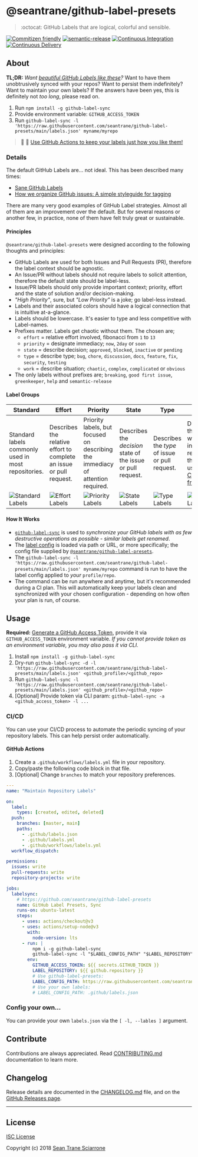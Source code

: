 # @seantrane/github-label-presets

> :octocat: GitHub Labels that are logical, colorful and sensible.

[![Commitizen friendly](https://img.shields.io/badge/commitizen-friendly-brightgreen.svg)](http://commitizen.github.io/cz-cli/) [![semantic-release](https://img.shields.io/badge/%20%20%F0%9F%93%A6%F0%9F%9A%80-semantic--release-e10079.svg)](https://github.com/semantic-release/semantic-release) [![Continuous Integration](https://github.com/seantrane/github-label-presets/actions/workflows/integration.yml/badge.svg)](https://github.com/seantrane/github-label-presets/actions/workflows/integration.yml) [![Continuous Delivery](https://github.com/seantrane/github-label-presets/actions/workflows/delivery.yml/badge.svg)](https://github.com/seantrane/github-label-presets/actions/workflows/delivery.yml)

## About <a id="about"></a>

**TL;DR:** _Want [beautiful GitHub Labels like these](https://github.com/seantrane/github-label-presets/labels)?_ Want to have them unobtrusively synced with your repos? Want to persist them indefinitely? Want to maintain your own labels? If the answers have been yes, this is definitely not _too long_, please read on.

1. Run `npm install -g github-label-sync`
2. Provide environment variable: `GITHUB_ACCESS_TOKEN`
3. Run `github-label-sync -l 'https://raw.githubusercontent.com/seantrane/github-label-presets/main/labels.json' myname/myrepo`

> :robot: :rocket: [Use GitHub Actions to keep your labels just how you like them!](#github-actions)

### Details

The default GitHub Labels are... not ideal. This has been described many times:

- [Sane GitHub Labels](https://medium.com/@dave_lunny/sane-github-labels-c5d2e6004b63)
- [How we organize GitHub issues: A simple styleguide for tagging](https://robinpowered.com/blog/best-practice-system-for-organizing-and-tagging-github-issues/)

There are many very good examples of GitHub Label strategies. Almost all of them are an improvement over the default. But for several reasons or another few, in practice, none of them have felt truly great or sustainable.

#### Principles

`@seantrane/github-label-presets` were designed according to the following thoughts and principles:

- GitHub Labels are used for both Issues and Pull Requests (PR), therefore the label context should be agnostic.
- An Issue/PR without labels should not require labels to solicit attention, therefore the default state should be label-less.
- Issue/PR labels should only provide important context; priority, effort and the state of solution and/or decision-making.
- _"High Priority"_, sure, but _"Low Priority"_ is a joke; go label-less instead.
- Labels and their associated colors should have a logical connection that is intuitive at-a-glance.
- Labels should be lowercase. It's easier to type and less competitive with Label-names.
- Prefixes matter. Labels get chaotic without them. The chosen are;
  - `effort` = relative effort involved, fibonacci from `1` to `13`
  - `priority` = designate immediacy; `now`, `2day` or `soon`
  - `state` = describe decision; `approved`, `blocked`, `inactive` or `pending`
  - `type` = describe type; `bug`, `chore`, `discussion`, `docs`, `feature`, `fix`, `security`, `testing`
  - `work` = describe situation; `chaotic`, `complex`, `complicated` or `obvious`
- The only labels without prefixes are; `breaking`, `good first issue`, `greenkeeper`, `help` and `semantic-release`

#### Label Groups

| Standard | Effort | Priority | State | Type | Work |
| -------- | ------ | -------- | ----- | ---- | ---- |
| Standard labels commonly used in most repositories. | Describes the relative effort to complete an issue or pull request. | Priority labels, but focused on describing the immediacy of attention required. | Describes the _decision_ state of the issue or pull request. | Describes the _type_ of issue or pull request. | Describes the kind of work involved in resolving the issue, using the [Cynefin framework](https://en.wikipedia.org/wiki/Cynefin_framework). |
| ![Standard Labels](https://github.com/seantrane/github-label-presets/raw/main/docs/images/github-labels-standard.png) | ![Effort Labels](https://github.com/seantrane/github-label-presets/raw/main/docs/images/github-labels-effort.png) | ![Priority Labels](https://github.com/seantrane/github-label-presets/raw/main/docs/images/github-labels-priority.png) | ![State Labels](https://github.com/seantrane/github-label-presets/raw/main/docs/images/github-labels-state.png) | ![Type Labels](https://github.com/seantrane/github-label-presets/raw/main/docs/images/github-labels-type.png) | ![Work Labels](https://github.com/seantrane/github-label-presets/raw/main/docs/images/github-labels-work.png) |

#### How It Works

- [`github-label-sync`](https://github.com/Financial-Times/github-label-sync) is used to _synchronize your GitHub labels with as few destructive operations as possible - similar labels get renamed_.
- The [label config](https://github.com/Financial-Times/github-label-sync#label-json) is loaded via path or URL, or more specifically; the config file supplied by [`@seantrane/github-label-presets`](https://github.com/seantrane/github-label-presets).
- The `github-label-sync -l 'https://raw.githubusercontent.com/seantrane/github-label-presets/main/labels.json' myname/myrepo` command is run to have the label config applied to _your_ `profile/repo`.
- The command can be run anywhere and anytime, but it's recommended during a CI plan. This will automatically keep your labels clean and synchronized with your chosen configuration - depending on how often your plan is run, of course.

## Usage <a id="usage"></a>

**Required:** [Generate a GitHub Access Token](https://github.com/settings/tokens), provide it via `GITHUB_ACCESS_TOKEN` environment variable. _If you cannot provide token as an environment variable, you may also pass it via CLI._

1. Install `npm install -g github-label-sync`
2. Dry-run `github-label-sync -d -l 'https://raw.githubusercontent.com/seantrane/github-label-presets/main/labels.json' <github_profile>/<github_repo>`
3. Run `github-label-sync -l 'https://raw.githubusercontent.com/seantrane/github-label-presets/main/labels.json' <github_profile>/<github_repo>`
4. [Optional] Provide token via CLI param: `github-label-sync -a <github_access_token> -l ...`

### CI/CD <a id="cicd"></a>

You can use your CI/CD process to automate the periodic syncing of your repository labels. This can help persist order automatically.

#### GitHub Actions <a id="github-actions"></a>

1. Create a `.github/workflows/labels.yml` file in your repository.
2. Copy/paste the following code block in that file.
3. [Optional] Change `branches` to match your repository preferences.

```yaml
---
name: "Maintain Repository Labels"

on:
  label:
    types: [created, edited, deleted]
  push:
    branches: [master, main]
    paths:
      - .github/labels.json
      - .github/labels.yml
      - .github/workflows/labels.yml
  workflow_dispatch:

permissions:
  issues: write
  pull-requests: write
  repository-projects: write

jobs:
  labelsync:
    # https://github.com/seantrane/github-label-presets
    name: GitHub Label Presets, Sync
    runs-on: ubuntu-latest
    steps:
      - uses: actions/checkout@v3
      - uses: actions/setup-node@v3
        with:
          node-version: lts
      - run: |
          npm i -g github-label-sync
          github-label-sync -l "$LABEL_CONFIG_PATH" "$LABEL_REPOSITORY"
        env:
          GITHUB_ACCESS_TOKEN: ${{ secrets.GITHUB_TOKEN }}
          LABEL_REPOSITORY: ${{ github.repository }}
          # Use github-label-presets:
          LABEL_CONFIG_PATH: https://raw.githubusercontent.com/seantrane/github-label-presets/main/labels.json
          # Use your own labels:
          # LABEL_CONFIG_PATH: .github/labels.json
```

### Config your own...

You can provide your own `labels.json` via the `[ -l, --lables ]` argument.

## Contribute <a id="contribute"></a>

Contributions are always appreciated. Read [CONTRIBUTING.md](https://github.com/seantrane/github-label-presets/blob/main/CONTRIBUTING.md) documentation to learn more.

## Changelog <a id="changelog"></a>

Release details are documented in the [CHANGELOG.md](https://github.com/seantrane/github-label-presets/blob/main/CHANGELOG.md) file, and on the [GitHub Releases page](https://github.com/seantrane/github-label-presets/releases).

---

## License <a id="license"></a>

[ISC License](https://github.com/seantrane/github-label-presets/blob/main/LICENSE)

Copyright (c) 2018 [Sean Trane Sciarrone](https://github.com/seantrane)
